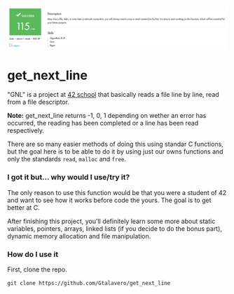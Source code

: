 ![MARK](https://raw.githubusercontent.com/Gtalavero/get_next_line/master/assets/success115.PNG)

# get_next_line

"GNL" is a project at [42 school](1) that basically reads a file line by line, read from a file descriptor.

**Note:** get_next_line returns -1, 0, 1 depending on wether an error has occurred, the reading has been completed or a line has been read respectively.

There are so many easier methods of doing this using standar C functions, but the goal here is to be able to do it by using just our owns functions and only the standards `read`, `malloc` and `free`.

### I got it but... why would I use/try it?
The only reason to use this function would be that you were a student of 42 and want to see how it works before code the yours. The goal is to get better at C.

After finishing this project, you'll definitely learn some more about static variables, pointers, arrays, linked lists (if you decide to do the bonus part), dynamic memory allocation and file manipulation.

### How do I use it
First, clone the repo.

	git clone https://github.com/Gtalavero/get_next_line

[1]: https://www.42madrid.com/

